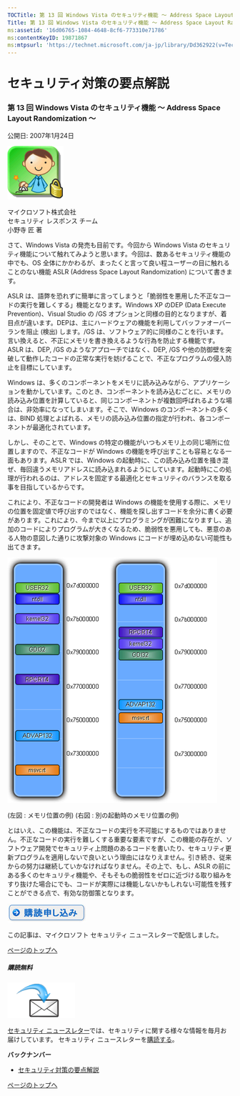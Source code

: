 ```yaml
---
TOCTitle: 第 13 回 Windows Vista のセキュリティ機能 ～ Address Space Layout Randomization ～
Title: 第 13 回 Windows Vista のセキュリティ機能 ～ Address Space Layout Randomization ～
ms:assetid: '16d06765-1084-4648-8cf6-773310e71786'
ms:contentKeyID: 19871867
ms:mtpsurl: 'https://technet.microsoft.com/ja-jp/library/Dd362922(v=TechNet.10)'
---
```


セキュリティ対策の要点解説
==========================

### 第 13 回 Windows Vista のセキュリティ機能 ～ Address Space Layout Randomization ～

公開日: 2007年1月24日

![](images/Dd362922.SecPoint(ja-jp,TechNet.10).gif)

マイクロソフト株式会社  
セキュリティ レスポンス チーム  
小野寺 匠 著

さて、Windows Vista の発売も目前です。今回から Windows Vista のセキュリティ機能について触れてみようと思います。今回は、数あるセキュリティ機能の中でも、OS 全体にかかわるが、まったくと言って良い程ユーザーの目に触れることのない機能 ASLR (Address Space Layout Randomization) について書きます。

ASLR は、語弊を恐れずに簡単に言ってしまうと「脆弱性を悪用した不正なコードの実行を難しくする」機能となります。Windows XP のDEP (Data Execute Prevention)、Visual Studio の /GS オプションと同様の目的となりますが、着目点が違います。DEPは、主にハードウェアの機能を利用してバッファオーバーランを阻止 (検出) します。/GS は、ソフトウェア的に同様のことを行います。言い換えると、不正にメモリを書き換えるような行為を防止する機能です。ASLR は、DEP, /GS のようなアプローチではなく、DEP, /GS や他の防御壁を突破して動作したコードの正常な実行を妨げることで、不正なプログラムの侵入防止を目標にしています。

Windows は、多くのコンポーネントをメモリに読み込みながら、アプリケーションを動かしています。このとき、コンポーネントを読み込むごとに、メモリの読み込み位置を計算していると、同じコンポーネントが複数回呼ばれるような場合は、非効率になってしまいます。そこで、Windows のコンポーネントの多くは、BIND 処理とよばれる、メモリの読み込み位置の指定が行われ、各コンポーネントが最適化されています。

しかし、そのことで、Windows の特定の機能がいつもメモリ上の同じ場所に位置しますので、不正なコードが Windows の機能を呼び出すことも容易となる一面もあります。ASLR では、Windows の起動時に、この読み込み位置を掻き混ぜ、毎回違うメモリアドレスに読み込まれるようにしています。起動時にこの処理が行われるのは、アドレスを固定する最適化とセキュリティのバランスを取る事を目指しているからです。

これにより、不正なコードの開発者は Windows の機能を使用する際に、メモリの位置を固定値で呼び出すのではなく、機能を探し出すコードを余分に書く必要があります。これにより、今まで以上にプログラミングが困難になりますし、追加のコードによりプログラムが大きくなるため、脆弱性を悪用しても、悪意のある人物の意図した通りに攻撃対象の Windows にコードが埋め込めない可能性も出てきます。

![](images/Dd362922.alsr-001(ja-jp,TechNet.10).gif)![](images/Dd362922.alsr-002(ja-jp,TechNet.10).gif)

(左図 : メモリ位置の例) (右図 : 別の起動時のメモリ位置の例)

とはいえ、この機能は、不正なコードの実行を不可能にするものではありません。不正なコードの実行を難しくする重要な要素ですが、この機能の存在が、ソフトウェア開発でセキュリティ上問題のあるコードを書いたり、セキュリティ更新プログラムを適用しないで良いという理由にはなりえません。引き続き、従来からの努力は継続していかなければなりません。その上で、もし、ASLR の前にある多くのセキュリティ機能や、そもそもの脆弱性をゼロに近づける取り組みをすり抜けた場合にでも、コードが実際には機能しないかもしれない可能性を残すことができる点で、有効な防御策となります。

[![](images/Dd362922.btn_reg_today(ja-jp,TechNet.10).jpg)](https://technet.microsoft.com/ja-jp/library/d2607610-3137-420b-9bbf-2552bec68922(v=TechNet.10))

この記事は、マイクロソフト セキュリティ ニュースレターで配信しました。

[](#mainsection)[ページのトップへ](#mainsection)

##### 購読無料

![](images/Dd362922.subscribe(ja-jp,TechNet.10).gif)

[セキュリティ ニュースレター](http://www.microsoft.com/japan/technet/security/secnews/default.mspx)では、セキュリティに関する様々な情報を毎月お届けしています。
セキュリティ ニュースレターを[購読する](https://technet.microsoft.com/ja-jp/library/d2607610-3137-420b-9bbf-2552bec68922(v=TechNet.10))。

**バックナンバー**
-   [セキュリティ対策の要点解説](https://technet.microsoft.com/ja-jp/library/f301b3b4-fdcc-43f8-846e-135538db4edf(v=TechNet.10))

[](#mainsection)[ページのトップへ](#mainsection)
